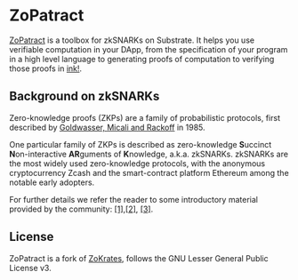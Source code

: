 # ZoPatract

[ZoPatract](https://patractlabs.github.io/ZoPatract) is a toolbox for zkSNARKs on Substrate. It helps you use verifiable computation in your DApp, from the specification of your program in a high level language to generating proofs of computation to verifying those proofs in [ink!](https://github.com/paritytech/ink).


## Background on zkSNARKs

 Zero-knowledge proofs (ZKPs) are a family of probabilistic protocols, first described by [Goldwasser, Micali and Rackoff](http://people.csail.mit.edu/silvio/Selected%20Scientific%20Papers/Proof%20Systems/The_Knowledge_Complexity_Of_Interactive_Proof_Systems.pdf) in 1985.

One particular family of ZKPs is described as zero-knowledge **S**uccinct **N**on-interactive **AR**guments of **K**nowledge, a.k.a. zkSNARKs. zkSNARKs are the most widely used zero-knowledge protocols, with the anonymous cryptocurrency Zcash and the smart-contract platform Ethereum among the notable early adopters.

For further details we refer the reader to some introductory material provided by the community: [[1]](https://z.cash/technology/zksnarks/),[[2]](https://medium.com/@VitalikButerin/zkSNARKs-under-the-hood-b33151a013f6), [[3]](https://blog.decentriq.ch/zk-SNARKs-primer-part-one/).


## License

ZoPatract is a fork of [ZoKrates](https://github.com/Zokrates/ZoKrates), follows the GNU Lesser General Public License v3.
